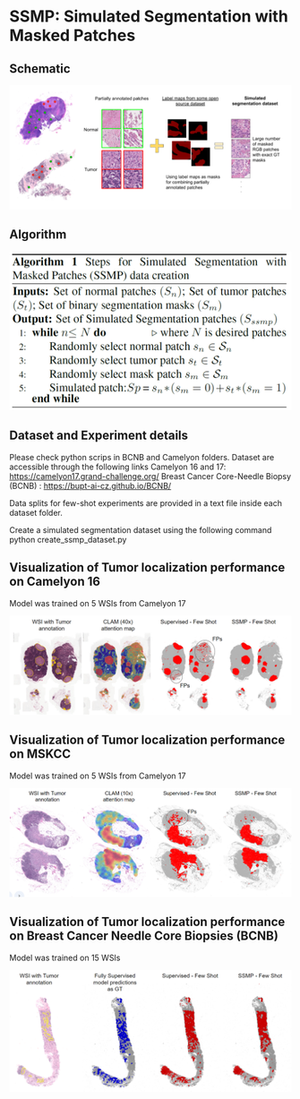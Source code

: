 # SSMP: Simulated Segmentation with Masked Patches

## Schematic
![SSMP Schematic](./figures/SSMP_schematic.drawio.png)

## Algorithm
<img src="./figures/SSMP_Algorithm.png" width="600">

## Dataset and Experiment details

Please check python scrips in BCNB and Camelyon folders. Dataset are accessible through the following links
Camelyon 16 and 17: https://camelyon17.grand-challenge.org/
Breast Cancer Core-Needle Biopsy (BCNB) : https://bupt-ai-cz.github.io/BCNB/

Data splits for few-shot experiments are provided in a text file inside each dataset folder.

Create a simulated segmentation dataset using the following command
python create_ssmp_dataset.py 

## Visualization of Tumor localization performance on Camelyon 16
Model was trained on 5 WSIs from Camelyon 17

![Camelyon visualization](./figures/Camlyon_results.png)

## Visualization of Tumor localization performance on MSKCC 
Model was trained on 5 WSIs from Camelyon 17

![MSKCC visualization](./figures/MSKCC_visualization.png)

## Visualization of Tumor localization performance on Breast Cancer Needle Core Biopsies (BCNB) 
Model was trained on 15 WSIs

![BCNB visualization](./figures/BCNB_visualization.png)
